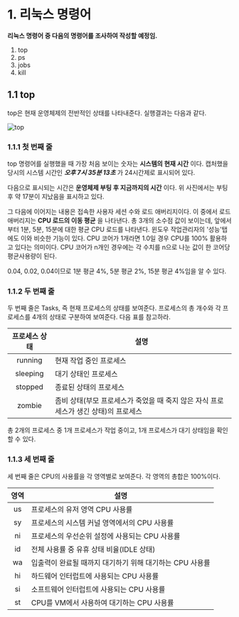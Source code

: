 # 1. 리눅스 명령어
__리눅스 명령어 중 다음의 명령어를 조사하여 작성할 예정임.__
1. top
2. ps
3. jobs
4. kill
## 1.1 top
top은 현재 운영체제의 전반적인 상태를 나타내준다. 실행결과는 다음과 같다.

![top](https://user-images.githubusercontent.com/104444048/171154190-1e02158f-ede1-49f5-885e-9a57b65c2913.JPG)

### 1.1.1 첫 번째 줄
top 명령어를 실행했을 때 가장 처음 보이는 숫자는 __시스템의 현재 시간__ 이다. 캡처했을 당시의 시스템 시간인 ___오후 7시 35분 13초___ 가 24시간제로 표시되어 있다.

다음으로 표시되는 시간은 __운영체제 부팅 후 지금까지의 시간__ 이다. 위 사진에서는 부팅 후 약 17분이 지났음을 표시하고 있다.

그 다음에 이어지는 내용은 접속한 사용자 세션 수와 로드 애버리지이다. 이 중에서 로드 애버리지는 __CPU 로드의 이동 평균__ 을 나타낸다. 총 3개의 소수점 값이 보이는데, 앞에서부터 1분, 5분, 15분에 대한 평균 CPU 로드를 나타낸다. 윈도우 작업관리자의 '성능'탭에도 이와 비슷한 기능이 있다.  CPU 코어가 1개라면 1.0일 경우 CPU를 100% 활용하고 있다는 의미이다. CPU 코어가 n개인 경우에는 각 수치를 n으로 나눈 값이 한 코어당 평균사용량이 된다.

0.04, 0.02, 0.04이므로 1분 평균 4%, 5분 평균 2%, 15분 평균 4%임을 알 수 있다.

### 1.1.2 두 번째 줄
두 번째 줄은 Tasks, 즉 현재 프로세스의 상태를 보여준다. 프로세스의 총 개수와 각 프로세스를 4개의 상태로 구분하여 보여준다. 다음 표를 참고하라.

|프로세스 상태|설명|
|:-----:|-------------------------------------------------------------------------------|
|running|현재 작업 중인 프로세스|
|sleeping|대기 상태인 프로세스|
|stopped|종료된 상태의 프로세스|
|zombie|좀비 상태(부모 프로세스가 죽었을 때 죽지 않은 자식 프로세스가 생긴 상태)의 프로세스|

총 2개의 프로세스 중 1개 프로세스가 작업 중이고, 1개 프로세스가 대기 상태임을 확인할 수 있다.

### 1.1.3 세 번째 줄
세 번째 줄은 CPU의 사용률을 각 영역별로 보여준다. 각 영역의 총합은 100%이다.

|영역|설명|
|:----:|----|
|us|프로세스의 유저 영역 CPU 사용률|
|sy|프로세스의 시스템 커널 영역에서의 CPU 사용률|
|ni|프로세스의 우선순위 설정에 사용되는 CPU 사용률|
|id|전체 사용률 중 유휴 상태 비율(IDLE 상태)|
|wa|입출력이 완료될 때까지 대기하기 위해 대기하는 CPU 사용률|
|hi|하드웨어 인터럽트에 사용되는 CPU 사용률|
|si|소프트웨어 인터럽트에 사용되는 CPU 사용률|
|st|CPU를 VM에서 사용하여 대기하는 CPU 사용률|

